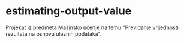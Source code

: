 # estimating-output-value
Projekat iz predmeta Mašinsko učenje na temu "Previđanje vrijednosti rezultata na osnovu ulaznih podataka".
